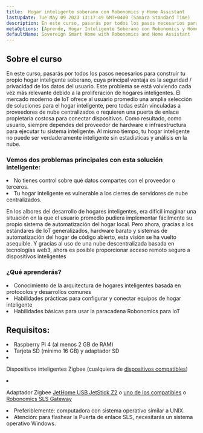 ```yaml
---
title:  Hogar inteligente soberano con Robonomics y Home Assistant
lastUpdate: Tue May 09 2023 13:17:49 GMT+0400 (Samara Standard Time)
description: En este curso, pasarás por todos los pasos necesarios para construir tu propio hogar inteligente soberano, cuya principal ventaja es la seguridad / privacidad de los datos del usuario
metaOptions: [Aprende, Hogar Inteligente Soberano con Robonomics y Home Assistant]
defaultName: Sovereign Smart Home with Robonomics and Home Assistant
---
```


## Sobre el curso

En este curso, pasarás por todos los pasos necesarios para construir tu propio hogar inteligente soberano, cuya principal ventaja es la seguridad / privacidad de los datos del usuario. Este problema se está volviendo cada vez más relevante debido a la proliferación de hogares inteligentes. El mercado moderno de IoT ofrece al usuario promedio una amplia selección de soluciones para el hogar inteligente, pero todas están vinculadas a proveedores de nube centralizados o requieren una puerta de enlace propietaria costosa para conectar dispositivos. Como resultado, como usuario, siempre dependes del proveedor de hardware e infraestructura para ejecutar tu sistema inteligente. Al mismo tiempo, tu hogar inteligente no puede ser verdaderamente inteligente sin estadísticas y análisis en la nube.

### Vemos dos problemas principales con esta solución inteligente:

<List>
  <li>  No tienes control sobre qué datos compartes con el proveedor o terceros.
    
  </li>
  <li> Tu hogar inteligente es vulnerable a los cierres de servidores de nube centralizados.
  </li>
</List>

En los albores del desarrollo de hogares inteligentes, era difícil imaginar una situación en la que el usuario promedio pudiera implementar fácilmente su propio sistema de automatización del hogar local. Pero ahora, gracias a los estándares de IoT generalizados, hardware barato y sistemas de automatización del hogar de código abierto, esta visión se ha vuelto asequible. Y gracias al uso de una nube descentralizada basada en tecnologías web3, ahora es posible proporcionar acceso remoto seguro a dispositivos inteligentes

### ¿Qué aprenderás?

<List type="plus">
  <li>
    Conocimiento de la arquitectura de hogares inteligentes basada en protocolos y desarrollos comunes
  </li>
  <li>
   Habilidades prácticas para configurar y conectar equipos de hogar inteligente
  </li>
   <li>
    Habilidades básicas para usar la paracadena Robonomics para IoT
  </li>
</List>


## Requisitos:

<List>
<li>
  Raspberry Pi 4 (al menos 2 GB de RAM)
</li>
<li>
  Tarjeta SD (mínimo 16 GB) y adaptador SD
</li>
<li class="flex">

  Dispositivos inteligentes Zigbee (cualquiera de [dispositivos compatibles](https://slsys.io/en/action/supported_devices.html))
</li>
<li class="flex">

  Adaptador Zigbee [JetHome USB JetStick Z2](https://jethome.ru/z2/?sl=en) o [uno de los compatibles](https://www.zigbee2mqtt.io/guide/adapters/) o [Robonomics SLS Gateway](https://oshwlab.com/ludovich88/robonomics_sls_gateway_v01)
</li>

<li>
  Preferiblemente: computadora con sistema operativo similar a UNIX.
</li>
<li>
  <span class="accent">Atención</span>: para flashear la Puerta de enlace SLS, necesitarás un sistema operativo Windows.
</li>
</List>
